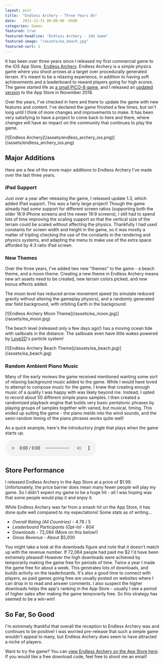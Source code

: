 ```yaml
---
layout: post
title:  "Endless Archery - Three Years On"
date:   2021-12-31 00:00:00 -0500
categories: Games
featured: true
featured-headline: "Endless Archery - iOS Game"
featured-image: "/assets/ea_beach.jpg"
featured-sort: 1
---
```


It has been over three years since I released my first commercial game to the iOS App Store, [Endless Archery](https://apps.apple.com/us/app/endless-archery/id1390437916). Endless Archery is a simple physics game where you shoot arrows at a target over procedurally generated terrain. It's meant to be a relaxing experience, in addition to having soft achievements and a leaderboard to reward players going for high scores. The game started life as [a small PICO-8 game](/games/2018/02/09/endless-archery.html), and I released an [updated version](/games/2018/12/15/endless-archery-ios.html) to the App Store in November 2018.

Over the years, I've checked in here and there to update the game with new features and content. I've declared the game finished a few times, but isn't long until I think of more changes and improvements to make. It has been very satisfying to have a project to come back to here and there, where changes will have an impact on the community that continues to play the game.

<div class='image-container'>
[![Endless Archery](/assets/endless_archery_ios.png)](/assets/endless_archery_ios.png)
</div>

## Major Additions

Here are a few of the more major additions to Endless Archery I've made over the last three years.

### iPad Support

Just over a year after releasing the game, I released update 1.3, which added iPad support. This was a fairly large project! Though the game already had _some_ support for different screen ratios (supporting both the older 16:9 iPhone screens and the newer 19:9 screens), I still had to spend lots of time improving the scaling support so that the vertical size of the terrain could be scaled without affecting the physics. Thankfully I had used constants for screen width and height in the game, so it was mostly a matter of tripling checking the use of the constants in the rendering and physics systems, and adapting the menu to make use of the extra space afforded by 4:3 ratio iPad screen.

### New Themes

Over the three years, I've added two new "themes" to the game - a beach theme, and a moon theme. Creating a new theme in Endless Archery means new art assets need to be created, new terrain colors picked, and new bonus effects added.

The moon level has reduced arrow movement speed (to simulate reduced gravity without altering the gameplay physics), and a randomly generated star field background, with orbiting Earth in the background.

<div class='image-container'>
[![Endless Archery Moon Theme](/assets/ea_moon.jpg)](/assets/ea_moon.jpg)
</div>

The beach level (released only a few days ago!) has a moving ocean tide with sailboats in the distance. The sailboats even have little wakes powered by [Love2D](https://love2d.org/)'s particle system!

<div class='image-container'>
[![Endless Archery Beach Theme](/assets/ea_beach.jpg)](/assets/ea_beach.jpg)
</div>

### Random Ambient Piano Music

Many of the early reviews the game received mentioned wanting some sort of relaxing background music added to the game. While I would have loved to attempt to compose music for the game, I knew that creating enough music of a quality I was happy with was likely beyond me. Instead, I opted to record about 50 different simple piano samples. I then created a randomized playback engine that builds very basic pentatonic phrases by playing groups of samples together with varied, but musical, timing. This ended up suiting the game - the piano melds into the wind sounds, and the semi-random timing of the piano phrases works quite well!

As a quick example, here's the introductory jingle that plays when the game starts up.

<audio controls>
  <source src="/assets/ea_intro.mp3" type="audio/mp3">
</audio>

## Store Performance

I released Endless Archery in the App Store at a price of $1.99. Unfortunately, the price barrier does mean many fewer people will play my game. So I didn't expect my game to be a huge hit - all I was hoping was that some people would play it and enjoy it.

While Endless Archery was far from a smash hit on the App Store, it has done quite well compared to my expectations! Some stats as of writing...

- _Overall Rating (All Countries)_ - 4.78 / 5
- _Leaderboard Participants (Opt-In)_ - 804
- _Downloads_ - 72,084 (More on this below!)
- _Gross Revenue_ - About $5,000

You might take a look at the downloads figure and note that it doesn't match up with the revenue number. If 72,084 people had paid me $2 I'd have been extremely pleased! However the high downloads were achieved by temporarily making the game free for periods of time. Twice a year I made the game free for about a week. This generates lots of downloads, and builds activity on the leaderboards. It's also a good time to connect with players, as paid games going free are usually posted on websites where I can drop in to read and answer comments. I also suspect the higher downloads helps the app's ranking in the App Store - usually I see a period of higher sales after making the game temporarily free. So this strategy has seemed to be a win-win!

## So Far, So Good

I'm extremely thankful that overall the reception to Endless Archery was and continues to be positive! I was worried pre-release that such a simple game wouldn't appeal to many, but Endless Archery does seem to have attracted a niche of players.

Want to try the game? You can [view Endless Archery on the App Store here](https://apps.apple.com/us/app/endless-archery/id1390437916). If you would like a free download code, feel free to shoot me an email!
